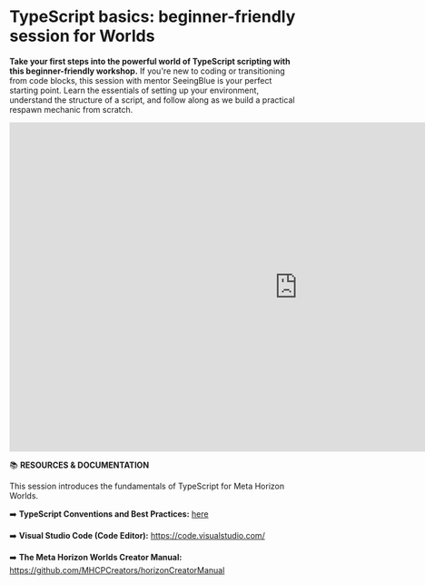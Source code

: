 # TypeScript basics: beginner-friendly session for Worlds
**Take your first steps into the powerful world of TypeScript scripting with this beginner-friendly workshop.** If you're new to coding or transitioning from code blocks, this session with mentor SeeingBlue is your perfect starting point. Learn the essentials of setting up your environment, understand the structure of a script, and follow along as we build a practical respawn mechanic from scratch.

<iframe width="1014" height="579" src="https://www.youtube.com/embed/WIG9i3kpBO4" title="Getting Started with Typescript with SeeingBlue" frameborder="0" allow="accelerometer; autoplay; clipboard-write; encrypted-media; gyroscope; picture-in-picture; web-share" referrerpolicy="strict-origin-when-cross-origin" allowfullscreen></iframe>

📚 **RESOURCES & DOCUMENTATION**

This session introduces the fundamentals of TypeScript for Meta Horizon Worlds.

➡️ **TypeScript Conventions and Best Practices:** [here](https://mhcpcreators.github.io/worlds-documentation/docs.html#docs%2Fscripting-concepts-persistence-apis%2Ftypescript-conventions-best-practices.md)

➡️ **Visual Studio Code (Code Editor):** https://code.visualstudio.com/

➡️ **The Meta Horizon Worlds Creator Manual:** https://github.com/MHCPCreators/horizonCreatorManual

